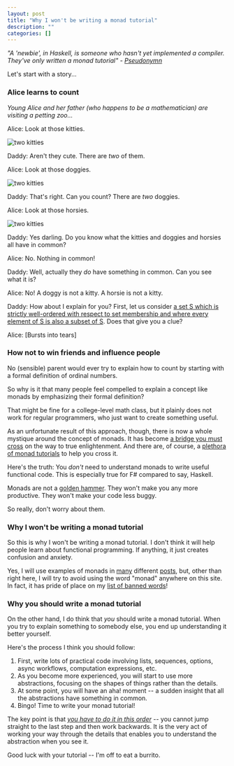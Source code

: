 ```yaml
---
layout: post
title: "Why I won't be writing a monad tutorial"
description: ""
categories: []
---
```


*"A 'newbie', in Haskell, is someone who hasn't yet implemented a compiler. They've only written a monad tutorial" - [Pseudonymn](http://sequence.complete.org/node?page=10)*

Let's start with a story...

### Alice learns to count

*Young Alice and her father (who happens to be a mathematician) are visiting a petting zoo...*

Alice: Look at those kitties.

![two kitties](/assets/img/two_kitties.jpg)

Daddy: Aren't they cute. There are *two* of them.

Alice: Look at those doggies.

![two kitties](/assets/img/two_puppies.jpg)

Daddy: That's right. Can you count? There are *two* doggies.

Alice: Look at those horsies.

![two kitties](/assets/img/two_horses.jpg)

Daddy: Yes darling. Do you know what the kitties and doggies and horsies all have in common?

Alice: No. Nothing in common! 

Daddy: Well, actually they *do* have something in common. Can you see what it is?

Alice: No! A doggy is not a kitty.  A horsie is not a kitty.  

Daddy: How about I explain for you?  First, let us consider [a set S which is strictly well-ordered with respect to set membership and where every element of S is also a subset of S](http://en.wikipedia.org/wiki/Ordinal_number#Von_Neumann_definition_of_ordinals). Does that give you a clue?

Alice: [Bursts into tears] 

### How not to win friends and influence people

No (sensible) parent would ever try to explain how to count by starting with a formal definition of ordinal numbers.

So why is it that many people feel compelled to explain a concept like monads by emphasizing their formal definition?

That might be fine for a college-level math class, but it plainly does not work for regular programmers, who just want to create something useful. 

As an unfortunate result of this approach, though, there is now a whole mystique around the concept of monads. It has become [a bridge you must cross](http://www.thefreedictionary.com/pons+asinorum) on the way to true enlightenment. And there are, of course, a [plethora of monad tutorials](http://www.haskell.org/haskellwiki/Monad_tutorials_timeline) to help you cross it.

Here's the truth: You *don't* need to understand monads to write useful functional code. This is especially true for F# compared to say, Haskell.

Monads are not a [golden hammer](http://en.wikipedia.org/wiki/Law_of_the_instrument). They won't make you any more productive. They won't make your code less buggy.

So really, don't worry about them. 

### Why I won't be writing a monad tutorial

So this is why I won't be writing a monad tutorial. I don't think it will help people learn about functional programming. If anything, it just creates confusion and anxiety.

Yes, I will use examples of monads in [many](/posts/recipe-part2/) different [posts](/posts/computation-expressions-wrapper-types/),
but, other than right here, I will try to avoid using the word "monad" anywhere on this site. In fact, it has pride of place on my [list of banned words](/about/#banned)!


### Why you should write a monad tutorial

On the other hand, I do think that *you* should write a monad tutorial.  When you try to explain something to somebody else, you end up understanding it better yourself. 

Here's the process I think you should follow:

1. First, write lots of practical code involving lists, sequences, options, async workflows, computation expressions, etc. 
1. As you become more experienced, you will start to use more abstractions, focusing on the shapes of things rather than the details.
1. At some point, you will have an aha! moment -- a sudden insight that all the abstractions have something in common. 
1. Bingo! Time to write your monad tutorial!

The key point is that [*you have to do it in this order*](http://byorgey.wordpress.com/2009/01/12/abstraction-intuition-and-the-monad-tutorial-fallacy/) -- you cannot jump straight to the last step and then work backwards. It is the very act of working your way through the details that enables you to understand the abstraction when you see it. 

Good luck with your tutorial -- I'm off to eat a burrito.










